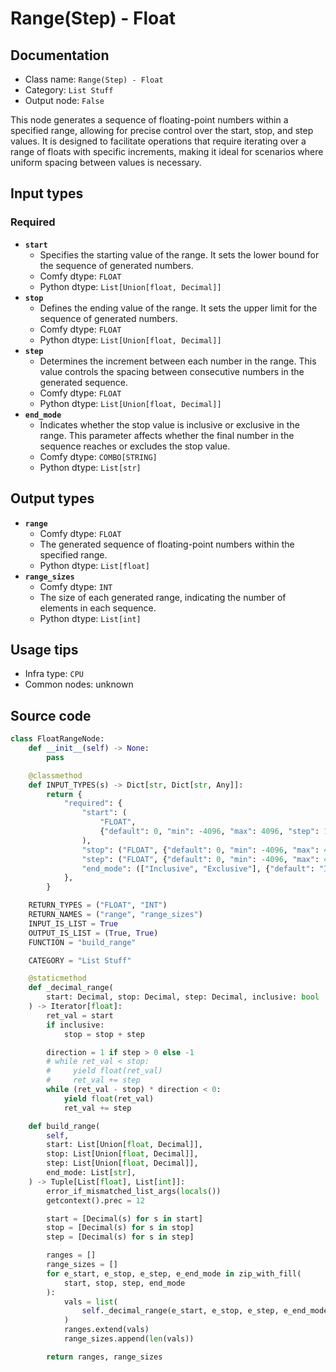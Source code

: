 # Range(Step) - Float
## Documentation
- Class name: `Range(Step) - Float`
- Category: `List Stuff`
- Output node: `False`

This node generates a sequence of floating-point numbers within a specified range, allowing for precise control over the start, stop, and step values. It is designed to facilitate operations that require iterating over a range of floats with specific increments, making it ideal for scenarios where uniform spacing between values is necessary.
## Input types
### Required
- **`start`**
    - Specifies the starting value of the range. It sets the lower bound for the sequence of generated numbers.
    - Comfy dtype: `FLOAT`
    - Python dtype: `List[Union[float, Decimal]]`
- **`stop`**
    - Defines the ending value of the range. It sets the upper limit for the sequence of generated numbers.
    - Comfy dtype: `FLOAT`
    - Python dtype: `List[Union[float, Decimal]]`
- **`step`**
    - Determines the increment between each number in the range. This value controls the spacing between consecutive numbers in the generated sequence.
    - Comfy dtype: `FLOAT`
    - Python dtype: `List[Union[float, Decimal]]`
- **`end_mode`**
    - Indicates whether the stop value is inclusive or exclusive in the range. This parameter affects whether the final number in the sequence reaches or excludes the stop value.
    - Comfy dtype: `COMBO[STRING]`
    - Python dtype: `List[str]`
## Output types
- **`range`**
    - Comfy dtype: `FLOAT`
    - The generated sequence of floating-point numbers within the specified range.
    - Python dtype: `List[float]`
- **`range_sizes`**
    - Comfy dtype: `INT`
    - The size of each generated range, indicating the number of elements in each sequence.
    - Python dtype: `List[int]`
## Usage tips
- Infra type: `CPU`
- Common nodes: unknown


## Source code
```python
class FloatRangeNode:
    def __init__(self) -> None:
        pass

    @classmethod
    def INPUT_TYPES(s) -> Dict[str, Dict[str, Any]]:
        return {
            "required": {
                "start": (
                    "FLOAT",
                    {"default": 0, "min": -4096, "max": 4096, "step": 1},
                ),
                "stop": ("FLOAT", {"default": 0, "min": -4096, "max": 4096, "step": 1}),
                "step": ("FLOAT", {"default": 0, "min": -4096, "max": 4096, "step": 1}),
                "end_mode": (["Inclusive", "Exclusive"], {"default": "Inclusive"}),
            },
        }

    RETURN_TYPES = ("FLOAT", "INT")
    RETURN_NAMES = ("range", "range_sizes")
    INPUT_IS_LIST = True
    OUTPUT_IS_LIST = (True, True)
    FUNCTION = "build_range"

    CATEGORY = "List Stuff"

    @staticmethod
    def _decimal_range(
        start: Decimal, stop: Decimal, step: Decimal, inclusive: bool
    ) -> Iterator[float]:
        ret_val = start
        if inclusive:
            stop = stop + step

        direction = 1 if step > 0 else -1
        # while ret_val < stop:
        #     yield float(ret_val)
        #     ret_val += step
        while (ret_val - stop) * direction < 0:
            yield float(ret_val)
            ret_val += step

    def build_range(
        self,
        start: List[Union[float, Decimal]],
        stop: List[Union[float, Decimal]],
        step: List[Union[float, Decimal]],
        end_mode: List[str],
    ) -> Tuple[List[float], List[int]]:
        error_if_mismatched_list_args(locals())
        getcontext().prec = 12

        start = [Decimal(s) for s in start]
        stop = [Decimal(s) for s in stop]
        step = [Decimal(s) for s in step]

        ranges = []
        range_sizes = []
        for e_start, e_stop, e_step, e_end_mode in zip_with_fill(
            start, stop, step, end_mode
        ):
            vals = list(
                self._decimal_range(e_start, e_stop, e_step, e_end_mode == "Inclusive")
            )
            ranges.extend(vals)
            range_sizes.append(len(vals))

        return ranges, range_sizes

```
